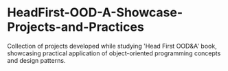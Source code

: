 # HeadFirst-OOD-A-Showcase-Projects-and-Practices
Collection of projects developed while studying 'Head First OOD&amp;A' book, showcasing practical application of object-oriented programming concepts and design patterns.
